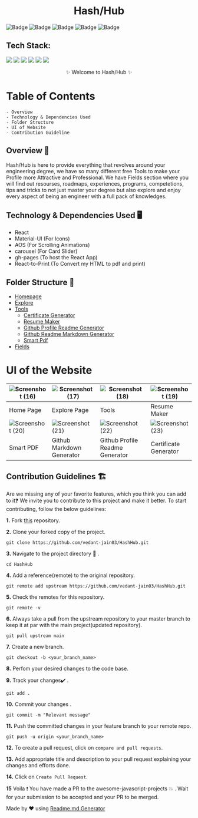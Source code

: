 <h1 align="center">
             Hash/Hub
</h1>

![Badge](https://img.shields.io/badge/Tech_Stack-React-yellow) ![Badge](https://img.shields.io/badge/Version-1.2-green) ![Badge](https://img.shields.io/badge/License-Apache_2.0-blue) ![Badge](https://img.shields.io/badge/Type-OpenSource-orange) ![Badge](https://img.shields.io/badge/For-Students-red)

## Tech Stack:

<img src="https://img.shields.io/badge/html5%20-%23E34F26.svg?&style=for-the-badge&logo=html5&logoColor=white"/> <img src="https://img.shields.io/badge/css3%20-%231572B6.svg?&style=for-the-badge&logo=css3&logoColor=white"/> <img src="https://img.shields.io/badge/react%20-%2314354C.svg?&style=for-the-badge&logo=react&logoColor=white"/> <img src="https://img.shields.io/badge/markdown-%23000000.svg?&style=for-the-badge&logo=markdown&logoColor=white"/> <img src="https://img.shields.io/badge/github%20-%23121011.svg?&style=for-the-badge&logo=github&logoColor=white"/> <img src="https://img.shields.io/badge/git%20-%23121011.svg?&style=for-the-badge&logo=git&logoColor=white"/> 

<p align="center">
    ✨ Welcome to Hash/Hub ✨ <br />
 
</p>
   
# Table of Contents

    - Overview
    - Technology & Dependencies Used
    - Folder Structure
    - UI of Website
    - Contribution Guideline

## Overview 🔨

Hash/Hub is here to provide everything that revolves around your engineering degree, we have so many different free Tools to make your Profile more Attractive and Professional. We have Fields section where you will find out resourses, roadmaps, experiences, programs, competetions, tips and tricks to not just master your degree but also explore and enjoy every aspect of being an engineer with a full pack of knowledges.

## Technology & Dependencies Used 🖥️

* React
* Material-UI (For Icons)
* AOS (For Scrolling Animations)
* carousel (For Card Slider)
* gh-pages (To host the React App)
* React-to-Print (To Convert my HTML to pdf and print)

## Folder Structure 📒

* [Homepage](https://github.com/vedant-jain03/HashHub/tree/master/src/Components/Homepage)
* [Explore](https://github.com/vedant-jain03/HashHub/tree/master/src/Components/Explore)
* [Tools](https://github.com/vedant-jain03/HashHub/tree/master/src/Components/Tools)
    - [Certificate Generator](https://github.com/vedant-jain03/HashHub/tree/master/src/Components/Tools/Certificate%20Generator)
    - [Resume Maker](https://github.com/vedant-jain03/HashHub/tree/master/src/Components/Tools/Resume%20Maker)
    - [Github Profile Readme Generator](https://github.com/vedant-jain03/HashHub/tree/master/src/Components/Tools/Github_Profile_Readme_Generator)
    - [Github Readme Markdown Generator](https://github.com/vedant-jain03/HashHub/tree/master/src/Components/Tools/Github%20Markdown%20Generator)
    - [Smart Pdf](https://github.com/vedant-jain03/HashHub/tree/master/src/Components/Tools/Smart%20Pdf)
* [Fields](https://github.com/vedant-jain03/HashHub/tree/master/src/Components/Fields)

# UI of the Website

| ![Screenshot (16)](https://user-images.githubusercontent.com/76901313/124150039-cd644f80-daae-11eb-9e96-df76d0e8be82.png) | ![Screenshot (17)](https://user-images.githubusercontent.com/76901313/124161650-4a95c180-dabb-11eb-9f01-743c49b455c4.png) | ![Screenshot (18)](https://user-images.githubusercontent.com/76901313/124161654-4b2e5800-dabb-11eb-9cac-f7954a75155d.png) | ![Screenshot (19)](https://user-images.githubusercontent.com/76901313/124150276-0b617380-daaf-11eb-90e4-dbbc74115d62.png) | 
|-|-|-|-|
| Home Page | Explore Page | Tools | Resume Maker |
| ![Screenshot (20)](https://user-images.githubusercontent.com/76901313/124161660-4d90b200-dabb-11eb-8426-3314fb25eb65.png) | ![Screenshot (21)](https://user-images.githubusercontent.com/76901313/124161675-508ba280-dabb-11eb-9a4f-2151a6d477d4.png) | ![Screenshot (22)](https://user-images.githubusercontent.com/76901313/124161680-51bccf80-dabb-11eb-8596-ec940feb3e27.png) | ![Screenshot (23)](https://user-images.githubusercontent.com/76901313/124161689-541f2980-dabb-11eb-80c1-c9982dc76b85.png) |
| Smart PDF | Github Markdown Generator | Github Profile Readme Generator | Certificate Generator |

## Contribution Guidelines 🏗

Are we missing any of your favorite features, which you think you can add to it❓ We invite you to contribute to this project and make it better. To start contributing, follow the below guidelines:

**1.** Fork [this](https://github.com/vedant-jain03/HashHub) repository.

**2.** Clone your forked copy of the project.

```
git clone https://github.com/vedant-jain03/HashHub.git
```

**3.** Navigate to the project directory :file_folder: .

```
cd HashHub
```

**4.** Add a reference(remote) to the original repository.

```
git remote add upstream https://github.com/vedant-jain03/HashHub.git
```

**5.** Check the remotes for this repository.

```
git remote -v
```

**6.** Always take a pull from the upstream repository to your master branch to keep it at par with the main project(updated repository).

```
git pull upstream main
```

**7.** Create a new branch.

```
git checkout -b <your_branch_name>
```

**8.** Perfom your desired changes to the code base.

**9.** Track your changes:heavy_check_mark: .

```
git add .
```

**10.** Commit your changes .

```
git commit -m "Relevant message"
```

**11.** Push the committed changes in your feature branch to your remote repo.

```
git push -u origin <your_branch_name>
```

**12.** To create a pull request, click on `compare and pull requests`.

**13.** Add appropriate title and description to your pull request explaining your changes and efforts done.

**14.** Click on `Create Pull Request`.

**15** Voila :exclamation: You have made a PR to the awesome-javascript-projects :boom: . Wait for your submission to be accepted and your PR to be merged.

Made by ❤️ using [Readme.md Generator](https://github.com/vedant-jain03/Repo-Readme-Md-Generator)
